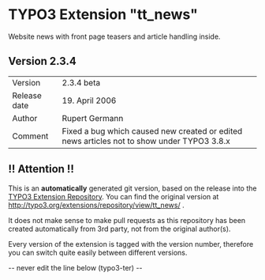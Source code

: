 # TYPO3 Extension "tt_news"
Website news with front page teasers and article handling inside.

## Version 2.3.4




<table>
	<tr><td>Version</td><td>2.3.4 beta</td></tr>
	<tr><td>Release date</td><td>19. April 2006</td></tr>
	<tr><td>Author</td><td>Rupert Germann</td></tr>
	<tr><td>Comment</td><td>Fixed a bug which caused new created or edited news articles not to show under TYPO3 3.8.x</td></tr>
</table>

## !! Attention !!
This is an **automatically** generated git version, based on the release into the [TYPO3 Extension Repository](http://www.typo3.org/extensions/).
You can find the original version at http://typo3.org/extensions/repository/view/tt_news/ .

It does not make sense to make pull requests as this repository has been created automatically from 3rd party, not from the original author(s).

Every version of the extension is tagged with the version number, therefore you can switch quite easily between different versions.


-- never edit the line below (typo3-ter) --